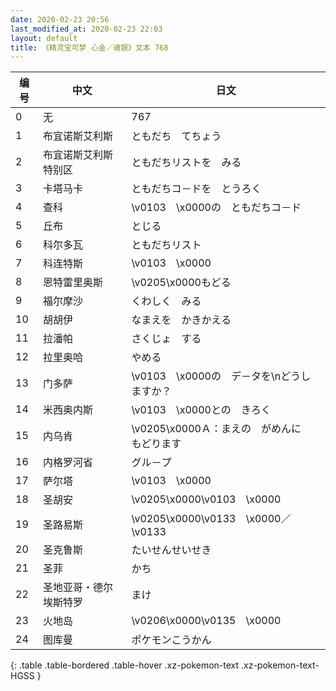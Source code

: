 ```yaml
---
date: 2020-02-23 20:56
last_modified_at: 2020-02-23 22:03
layout: default
title: 《精灵宝可梦 心金／魂银》文本 768
---
```

| 编号 | 中文 | 日文 |
| ---- | ---- | ---- |
| 0 | 无 | 767 |
| 1 | 布宜诺斯艾利斯 | ともだち　てちょう |
| 2 | 布宜诺斯艾利斯特别区 | ともだちリストを　みる |
| 3 | 卡塔马卡 | ともだちコ－ドを　とうろく |
| 4 | 查科 | \v0103　\x0000の　ともだちコ－ド |
| 5 | 丘布 | とじる |
| 6 | 科尔多瓦 | ともだちリスト |
| 7 | 科连特斯 | \v0103　\x0000 |
| 8 | 恩特雷里奥斯 | \v0205\x0000もどる |
| 9 | 福尔摩沙 | くわしく　みる |
| 10 | 胡胡伊 | なまえを　かきかえる |
| 11 | 拉潘帕 | さくじょ　する |
| 12 | 拉里奥哈 | やめる |
| 13 | 门多萨 | \v0103　\x0000の　デ－タを\nどうしますか？ |
| 14 | 米西奥内斯 | \v0103　\x0000との　きろく |
| 15 | 内乌肯 | \v0205\x0000Ａ：まえの　がめんに　もどります |
| 16 | 内格罗河省 | グル－プ |
| 17 | 萨尔塔 | \v0103　\x0000 |
| 18 | 圣胡安 | \v0205\x0000\v0103　\x0000 |
| 19 | 圣路易斯 | \v0205\x0000\v0133　\x0000／\v0133　　 |
| 20 | 圣克鲁斯 | たいせんせいせき |
| 21 | 圣菲 | かち |
| 22 | 圣地亚哥・德尔埃斯特罗 | まけ |
| 23 | 火地岛 | \v0206\x0000\v0135　\x0000 |
| 24 | 图库曼 | ポケモンこうかん |
{: .table .table-bordered .table-hover .xz-pokemon-text .xz-pokemon-text-HGSS }